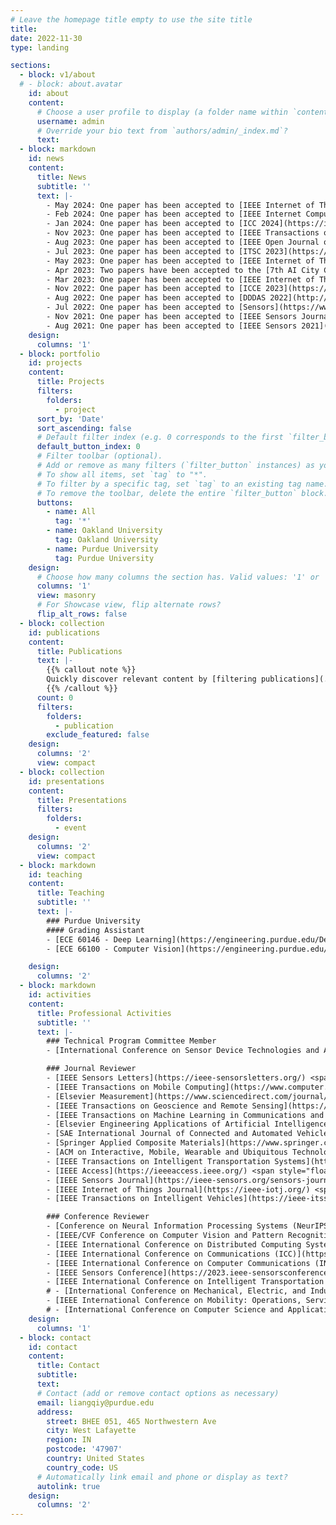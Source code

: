 ```yaml
---
# Leave the homepage title empty to use the site title
title:
date: 2022-11-30
type: landing

sections:
  - block: v1/about
  # - block: about.avatar
    id: about
    content:
      # Choose a user profile to display (a folder name within `content/authors/`)
      username: admin
      # Override your bio text from `authors/admin/_index.md`?
      text:
  - block: markdown
    id: news
    content:
      title: News
      subtitle: ''
      text: |-
        - May 2024: One paper has been accepted to [IEEE Internet of Things Journal](https://ieee-iotj.org/).
        - Feb 2024: One paper has been accepted to [IEEE Internet Computing](https://www.computer.org/csdl/magazine/ic).
        - Jan 2024: One paper has been accepted to [ICC 2024](https://icc2024.ieee-icc.org/). One abstract has been accepted to [NAML 2024](https://sites.google.com/go.spawar.navy.mil/naml/).
        - Nov 2023: One paper has been accepted to [IEEE Transactions on Intelligent Vehicles](https://ieee-itss.org/pub/t-iv/).
        - Aug 2023: One paper has been accepted to [IEEE Open Journal of Instrumentation and Measurement](https://ieee-ims.org/publication/ieee-ojim/about).
        - Jul 2023: One paper has been accepted to [ITSC 2023](https://2023.ieee-itsc.org/).
        - May 2023: One paper has been accepted to [IEEE Internet of Things Journal](https://ieee-iotj.org/).
        - Apr 2023: Two papers have been accepted to the [7th AI City Challenge Workshop at CVPR 2023](https://www.aicitychallenge.org/). I am honored to have been invited as a speaker at [IV 2023 IoT in ITS Workshop](https://iot-in-its.github.io/iv2023) to present my work in federated learning.
        - Mar 2023: One paper has been accepted to [IEEE Internet of Things Journal](https://ieee-iotj.org/).
        - Nov 2022: One paper has been accepted to [ICCE 2023](https://icce.org/2023/).
        - Aug 2022: One paper has been accepted to [DDDAS 2022](http://1dddas.org/dddas2022). Our paper has been selected as an [issue cover](https://www.mdpi.com/1424-8220/22/15).
        - Jul 2022: One paper has been accepted to [Sensors](https://www.mdpi.com/journal/sensors).
        - Nov 2021: One paper has been accepted to [IEEE Sensors Journal](https://ieee-sensors.org/sensors-journal/).
        - Aug 2021: One paper has been accepted to [IEEE Sensors 2021](https://2021.ieee-sensorsconference.org/).
    design:
      columns: '1'
  - block: portfolio
    id: projects
    content:
      title: Projects
      filters:
        folders:
          - project
      sort_by: 'Date'
      sort_ascending: false
      # Default filter index (e.g. 0 corresponds to the first `filter_button` instance below).
      default_button_index: 0
      # Filter toolbar (optional).
      # Add or remove as many filters (`filter_button` instances) as you like.
      # To show all items, set `tag` to "*".
      # To filter by a specific tag, set `tag` to an existing tag name.
      # To remove the toolbar, delete the entire `filter_button` block.
      buttons:
        - name: All
          tag: '*'
        - name: Oakland University
          tag: Oakland University
        - name: Purdue University
          tag: Purdue University
    design:
      # Choose how many columns the section has. Valid values: '1' or '2'.
      columns: '1'
      view: masonry
      # For Showcase view, flip alternate rows?
      flip_alt_rows: false
  - block: collection
    id: publications
    content:
      title: Publications
      text: |-
        {{% callout note %}}
        Quickly discover relevant content by [filtering publications](./publication/).
        {{% /callout %}}
      count: 0
      filters:
        folders:
          - publication
        exclude_featured: false
    design:
      columns: '2'
      view: compact
  - block: collection
    id: presentations
    content:
      title: Presentations
      filters:
        folders:
          - event
    design:
      columns: '2'
      view: compact
  - block: markdown
    id: teaching
    content:
      title: Teaching
      subtitle: ''
      text: |-
        ### Purdue University
        #### Grading Assistant
        - [ECE 60146 - Deep Learning](https://engineering.purdue.edu/DeepLearn/) <span style="float: right;">Spring 2023</span>
        - [ECE 66100 - Computer Vision](https://engineering.purdue.edu/kak/computervision/) <span style="float: right;">Fall 2022</span>

    design:
      columns: '2'
  - block: markdown
    id: activities
    content:
      title: Professional Activities
      subtitle: ''
      text: |-
        ### Technical Program Committee Member
        - [International Conference on Sensor Device Technologies and Applications](https://www.iaria.org/conferences2024/SENSORDEVICES24.html) <span style="float: right;">_2023, 2024_</span>

        ### Journal Reviewer
        - [IEEE Sensors Letters](https://ieee-sensorsletters.org/) <span style="float: right;">_2024 – Present_</span>
        - [IEEE Transactions on Mobile Computing](https://www.computer.org/csdl/journal/tm) <span style="float: right;">_2024 – Present_</span>
        - [Elsevier Measurement](https://www.sciencedirect.com/journal/measurement) <span style="float: right;">_2024 – Present_</span>
        - [IEEE Transactions on Geoscience and Remote Sensing](https://www.grss-ieee.org/publications/transactions-on-geoscience-remote-sensing/) <span style="float: right;">_2024 – Present_</span>
        - [IEEE Transactions on Machine Learning in Communications and Networking](https://www.comsoc.org/publications/journals/ieee-tmlcn) <span style="float: right;">_2024 – Present_</span>
        - [Elsevier Engineering Applications of Artificial Intelligence](https://www.sciencedirect.com/journal/engineering-applications-of-artificial-intelligence) <span style="float: right;">_2024 – Present_</span>
        - [SAE International Journal of Connected and Automated Vehicles](https://www.sae.org/publications/collections/content/E-JOURNAL-12/) <span style="float: right;">_2024 – Present_</span>
        - [Springer Applied Composite Materials](https://www.springer.com/journal/10443) <span style="float: right;">_2023 – Present_</span>
        - [ACM on Interactive, Mobile, Wearable and Ubiquitous Technologies](https://dl.acm.org/journal/imwut) <span style="float: right;">_2023 – Present_</span>
        - [IEEE Transactions on Intelligent Transportation Systems](https://ieee-itss.org/pub/t-its/) <span style="float: right;">_2023 – Present_</span>
        - [IEEE Access](https://ieeeaccess.ieee.org/) <span style="float: right;">_2023 – Present_</span>
        - [IEEE Sensors Journal](https://ieee-sensors.org/sensors-journal/) <span style="float: right;">_2023 – Present_</span>
        - [IEEE Internet of Things Journal](https://ieee-iotj.org/) <span style="float: right;">_2022 – Present_</span>
        - [IEEE Transactions on Intelligent Vehicles](https://ieee-itss.org/pub/t-iv/) <span style="float: right;">_2022 – Present_</span>

        ### Conference Reviewer
        - [Conference on Neural Information Processing Systems (NeurIPS)](https://neurips.cc/) <span style="float: right;">_2024_</span>
        - [IEEE/CVF Conference on Computer Vision and Pattern Recognition (CVPR) AI4CC Workshop](https://ai4cc.net/) <span style="float: right;">_2024_</span>
        - [IEEE International Conference on Distributed Computing Systems (ICDCS)](https://icdcs2024.icdcs.org/) <span style="float: right;">_2024_</span>
        - [IEEE International Conference on Communications (ICC)](https://icc2024.ieee-icc.org/) <span style="float: right;">_2024_</span>
        - [IEEE International Conference on Computer Communications (INFOCOM)](https://infocom2024.ieee-infocom.org/) <span style="float: right;">_2024_</span>
        - [IEEE Sensors Conference](https://2023.ieee-sensorsconference.org/) <span style="float: right;">_2023_</span>
        - [IEEE International Conference on Intelligent Transportation Systems (ITSC)](https://2023.ieee-itsc.org/) <span style="float: right;">_2023_</span>
        # - [International Conference on Mechanical, Electric, and Industrial Engineering (MEIE)](http://www.icmeie.com/) <span style="float: right;">_2023_</span>
        - [IEEE International Conference on Mobility: Operations, Services, and Technologies (MOST)](https://ieeemobility.org/MOST2023/) <span style="float: right;">_2023_</span>
        # - [International Conference on Computer Science and Application Engineering (CSAE)](https://dl.acm.org/conference/csae) <span style="float: right;">_2022_</span>
    design:
      columns: '1'
  - block: contact
    id: contact
    content:
      title: Contact
      subtitle:
      text: 
      # Contact (add or remove contact options as necessary)
      email: liangqiy@purdue.edu
      address:
        street: BHEE 051, 465 Northwestern Ave
        city: West Lafayette
        region: IN
        postcode: '47907'
        country: United States
        country_code: US
      # Automatically link email and phone or display as text?
      autolink: true
    design:
      columns: '2'
---
```

